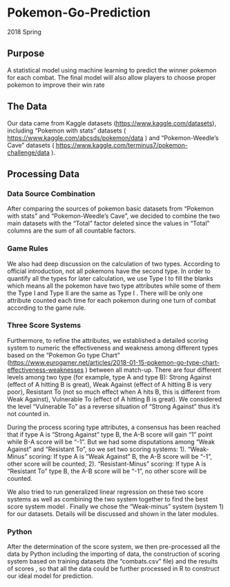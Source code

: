 # Pokemon-Go-Prediction
2018 Spring 

## Purpose
A statistical model using machine learning to predict the winner pokemon for each combat. The final model will also allow players to choose proper pokemon to improve their win rate

## The Data
Our data came from Kaggle datasets (https://www.kaggle.com/datasets), including “Pokemon with stats” datasets ( https://www.kaggle.com/abcsds/pokemon/data ) and “Pokemon-Weedle’s Cave” datasets ( https://www.kaggle.com/terminus7/pokemon-challenge/data ).

## Processing Data

### Data Source Combination
After comparing the sources of pokemon basic datasets from “Pokemon with stats” and “Pokemon-Weedle’s Cave”, we decided to combine the two main datasets with the “Total” factor deleted since the values in “Total” columns are the sum of all countable factors. 

### Game Rules
We also had deep discussion on the calculation of two types. According to official introduction, not all pokemons have the second type. In order to quantify all the types for later calculation, we use Type I to fill the blanks which means all the pokemon have two type attributes while some of them the Type I and Type II are the same as Type I . There will be only one attribute counted each time for each pokemon during one turn of combat according to the game rule.

### Three Score Systems
Furthermore, to refine the attributes, we established a detailed scoring system to numeric the effectiveness and weakness among different types based on the “Pokemon Go type Chart” (https://www.eurogamer.net/articles/2018-01-15-pokemon-go-type-chart-effectiveness-weaknesses ) between all match-up. There are four different levels among two type (for example, type A and type B): Strong Against (effect of A hitting B is great), Weak Against (effect of A hitting B is very poor), Resistant To (not so much effect when A hits B, this is different from Weak Against), Vulnerable To (effect of A hitting B is great). We considered the level “Vulnerable To” as a reverse situation of “Strong Against” thus it’s not counted in.

During the process scoring type attributes, a consensus has been reached that if type A is “Strong Against” type B, the A-B score will gain “1” point while B-A score will be “-1”. But we had some disputations among “Weak Against” and “Resistant To”, so we set two scoring systems: 
    1). “Weak-Minus” scoring: If type A is “Weak Against” B, the A-B score will be “-1”, other score will be counted; 
    2). “Resistant-Minus” scoring:   If type A is “Resistant To” type B, the A-B score will be “-1”, no other score will be counted. 

We also tried to run generalized linear regression on these two score systems as well as combining the two system together to
find the best score system model . Finally we chose the “Weak-minus” system (system 1) for our datasets. Details will be discussed and shown in the later modules. 

### Python
After the determination of the score system, we then pre-processed all the data by Python including the importing of data,
the construction of scoring system based on training datasets (the “combats.csv” file) and the results of scores , so that all the data could be further processed in R to construct our ideal model for prediction.
